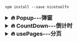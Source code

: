 `npm install --save nicetoolfn`

<details>
<summary style="font-size: 18px; font-weight: bold">🔥 Popup---弹窗</summary>
<pre style="padding: 0;font-size: 14px;background-color: transparent;">

```javascript
import { Popup } from 'nicetoolfn';
import 'nicetoolfn/dist/nicetoolfn.css'

/**
 * @param props {
 *    closePopup: Function  关闭当前弹窗
 *    closeAllPopup: Function   关闭全部弹窗
 *    emit: (data: {[key:string]:any}) => void   向父弹窗传递数据
 *    childData: {[key:string]:any}   接受子弹窗数据
 * }
 *
 * ext: 传入function组件为展示弹窗内容,可通过props对象接受一系列事件方法
 * */
new Popup((props) => {
  const [count, updateCount] = useState(0);
  const [data] = useState(Date.now());

  useEffect(() => {
    const {childCount = 0} = props.childData;
    updateCount(childCount + count);
  }, [props.childData]);
  return (
    <div className='modal'>
      <h1>{data}</h1>

      count:{count}

      <button onClick={() => updateCount(count + 1)}>click</button>
      <button onClick={() => handlePopup()}>open</button>
      <button onClick={() => props.closePopup()}>close</button>
      <button onClick={() => props.closeAllPopup()}>closeAll</button>
      <button onClick={() => {
        props.closePopup()
        props.emit({childCount: count})
      }}>emit
      </button>
    </div>
  )
});
```

</pre>
</details>

<details>
<summary style="font-size: 18px; font-weight: bold">🔥 CountDown---倒计时</summary>
<pre style="padding: 0;font-size: 14px;background-color: transparent;">

```javascript
import { CountDown } from 'nicetoolfn';

const target = new CountDown(
  '2021-08-08T00:00:00', // 换成时间戳也行
  {
    day: true, hour: true, minute: true, milli: true, // [day,hour,minute,milli]需要返回什么，就相应的设置为true,否则不填写即可
    callback: (data: {[key: number]:string}|false) => {
      if (data === false) {
        // 倒计时结束了
      }
      updateTime({...data});
    }
  }
)
target.stopCountDown(); // 拿到实例后，停止倒计时
```

</pre>
</details> 
<details>
<summary style="font-size: 18px; font-weight: bold">🔥 usePages---分页</summary>
<pre style="padding: 0;font-size: 14px;background-color: transparent;">

```javascript
import { usePages } from 'nicetoolfn'

const [
  pageIdx, // 当前页码索引 
  pageCount, // 总共分页数
  table, // 当前分页展示的数据
  handleChangePage // 页码切换，首页为1，末页为pageCount
] = usePages(
  3, // 分页大小
  list // 总列表数据
);
```

</pre>
</details>  
